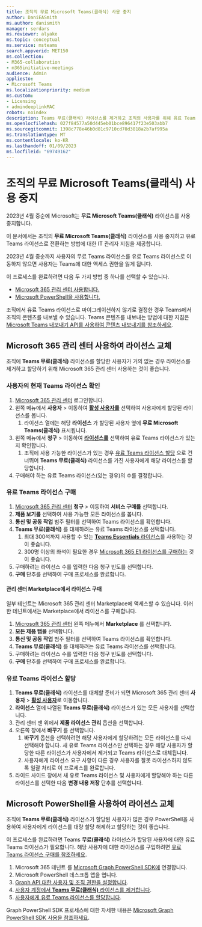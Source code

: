 ```yaml
---
title: 조직의 무료 Microsoft Teams(클래식) 사용 중지
author: DaniEASmith
ms.author: danismith
manager: serdars
ms.reviewer: alyake
ms.topic: conceptual
ms.service: msteams
search.appverid: MET150
ms.collection:
- M365-collaboration
- m365initiative-meetings
audience: Admin
appliesto:
- Microsoft Teams
ms.localizationpriority: medium
ms.custom:
- Licensing
- admindeeplinkMAC
robots: noindex
description: Teams 무료(클래식) 라이선스를 제거하고 조직의 사용자를 위해 유료 Teams 라이선스를 할당하는 방법을 알아봅니다.
ms.openlocfilehash: 027f84577a50d445eb01bce896417f23e503abb7
ms.sourcegitcommit: 1398c778e46b0d81c9710cd70d3818a2b7af995a
ms.translationtype: MT
ms.contentlocale: ko-KR
ms.lasthandoff: 01/09/2023
ms.locfileid: "69749162"
---
```

# <a name="retire-microsoft-teams-free-classic-for-your-organization"></a>조직의 무료 Microsoft Teams(클래식) 사용 중지

2023년 4월 중순에 Microsoft는 **무료 Microsoft Teams(클래식)** 라이선스를 사용 중지합니다.

이 문서에서는 조직의 **무료 Microsoft Teams(클래식)** 라이선스를 사용 중지하고 유료 Teams 라이선스로 전환하는 방법에 대한 IT 관리자 지침을 제공합니다.

2023년 4월 중순까지 사용자의 무료 Teams 라이선스를 유료 Teams 라이선스로 이동하지 않으면 사용자는 Teams에 대한 액세스 권한을 잃게 됩니다.

이 프로세스를 완료하려면 다음 두 가지 방법 중 하나를 선택할 수 있습니다.

- [Microsoft 365 관리 센터 사용합니다.](#use-microsoft-365-admin-center-to-replace-licenses)
- [Microsoft PowerShell을 사용합니다.](#use-microsoft-powershell-to-replace-licenses)

조직에서 유료 Teams 라이선스로 마이그레이션하지 않기로 결정한 경우 Teams에서 조직의 콘텐츠를 내보낼 수 있습니다. Teams 콘텐츠를 내보내는 방법에 대한 지침은 [Microsoft Teams 내보내기 API를 사용하여 콘텐츠 내보내기를 참조하세요](/microsoftteams/export-teams-content).

## <a name="use-microsoft-365-admin-center-to-replace-licenses"></a>Microsoft 365 관리 센터 사용하여 라이선스 교체

조직에 **Teams 무료(클래식)** 라이선스를 할당한 사용자가 거의 없는 경우 라이선스를 제거하고 할당하기 위해 Microsoft 365 관리 센터 사용하는 것이 좋습니다.

### <a name="check-users-current-teams-licensing"></a>사용자의 현재 Teams 라이선스 확인

1. [Microsoft 365 관리 센터](https://go.microsoft.com/fwlink/p/?linkid=2024339) 로그인합니다.
1. 왼쪽 메뉴에서 **사용자** > 이동하여 [**활성 사용자를**](https://go.microsoft.com/fwlink/p/?linkid=834822) 선택하여 사용자에게 할당된 라이선스를 봅니다.
    1. 라이선스 열에는 해당 **라이선스** 가 할당된 사용자 옆에 **무료 Microsoft Teams(클래식)** 표시됩니다.
1. 왼쪽 메뉴에서 **청구** > 이동하여 [**라이선스를**](https://go.microsoft.com/fwlink/p/?linkid=842264) 선택하여 유료 Teams 라이선스가 있는지 확인합니다.
    1. 조직에 사용 가능한 라이선스가 있는 경우 [유료 Teams 라이선스 할당](#assign-paid-teams-licenses) 으로 건너뛰어 **Teams 무료(클래식)** 라이선스를 가진 사용자에게 해당 라이선스를 할당합니다.
1. 구매해야 하는 유료 Teams 라이선스(있는 경우)의 수를 결정합니다.

### <a name="purchase-paid-teams-licenses"></a>유료 Teams 라이선스 구매

1. [Microsoft 365 관리 센터](https://go.microsoft.com/fwlink/p/?linkid=2024339) **청구** > 이동하여 **서비스 구매를** 선택합니다.
1. **제품 보기를** 선택하여 사용 가능한 모든 라이선스를 봅니다.
1. **통신 및 공동 작업** 범주 필터를 선택하여 Teams 라이선스를 확인합니다.
1. **Teams 무료(클래식)** 를 대체하려는 유료 Teams 라이선스를 선택합니다.
    1. 최대 300석까지 사용할 수 있는 [**Teams Essentials** 라이선스](https://admin.microsoft.com/adminportal/home#/catalog/offer-details/microsoft-teams-essentials-aad-identity-/2D7C59AC-F814-43E0-8E8E-E4EA91A09CAF)를 사용하는 것이 좋습니다.
    1. 300명 이상의 좌석이 필요한 경우 [Microsoft 365 E1 라이선스를 구매하는](https://admin.microsoft.com/Adminportal/Home#/catalog/offer-details/office-365-e1/CF4A479A-2119-4EF2-83D1-37CF8460EADA) 것이 좋습니다.
1. 구매하려는 라이선스 수를 입력한 다음 청구 빈도를 선택합니다.
1. **구매** 단추를 선택하여 구매 프로세스를 완료합니다.

#### <a name="purchase-licenses-in-the-admin-center-marketplace"></a>관리 센터 Marketplace에서 라이선스 구매

일부 테넌트는 Microsoft 365 관리 센터 Marketplace에 액세스할 수 있습니다. 이러한 테넌트에서는 Marketplace에서 라이선스를 구매합니다.

1. [Microsoft 365 관리 센터](https://go.microsoft.com/fwlink/p/?linkid=2024339) 왼쪽 메뉴에서 **Marketplace** 를 선택합니다.
1. **모든 제품 탭을** 선택합니다.
1. **통신 및 공동 작업** 범주 필터를 선택하여 Teams 라이선스를 확인합니다.
1. **Teams 무료(클래식)** 를 대체하려는 유료 Teams 라이선스를 선택합니다.
1. 구매하려는 라이선스 수를 입력한 다음 청구 빈도를 선택합니다.
1. **구매** 단추를 선택하여 구매 프로세스를 완료합니다.

### <a name="assign-paid-teams-licenses"></a>유료 Teams 라이선스 할당

1. **Teams 무료(클래식)** 라이선스를 대체할 준비가 되면 Microsoft 365 관리 센터 **사용자** > [**활성 사용자**](https://admin.microsoft.com/adminportal/home#/users)로 이동합니다.
1. **라이선스** 열에 나열된 **Teams 무료(클래식)** 라이선스가 있는 모든 사용자를 선택합니다.
1. 관리 센터 맨 위에서 **제품 라이선스 관리** 옵션을 선택합니다.
1. 오른쪽 창에서 **바꾸기** 를 선택합니다.
    1. **바꾸기** 옵션을 선택하려면 해당 사용자에게 할당하려는 모든 라이선스를 다시 선택해야 합니다. 새 유료 Teams 라이선스만 선택하는 경우 해당 사용자가 할당한 다른 라이선스가 사용자에서 제거되고 Teams 라이선스로 대체됩니다.
    1. 사용자에게 라이선스 요구 사항이 다른 경우 사용자를 잘못 라이선스하지 않도록 일괄 처리로 이 프로세스를 완료합니다.
1. 라이드 사이드 창에서 새 유료 Teams 라이선스 및 사용자에게 할당해야 하는 다른 라이선스를 선택한 다음 **변경 내용 저장** 단추를 선택합니다.

## <a name="use-microsoft-powershell-to-replace-licenses"></a>Microsoft PowerShell을 사용하여 라이선스 교체

조직에 **Teams 무료(클래식)** 라이선스가 할당된 사용자가 많은 경우 PowerShell을 사용하여 사용자에게 라이선스를 대량 할당 해제하고 할당하는 것이 좋습니다.

이 프로세스를 완료하려면 Teams **무료(클래식)** 라이선스가 할당된 사용자에 대한 유료 Teams 라이선스가 필요합니다. 해당 사용자에 대한 라이선스를 구입하려면 [유료 Teams 라이선스 구매를 참조하세요](#purchase-paid-teams-licenses).

1. Microsoft 365 테넌트 를 [Microsoft Graph PowerShell SDK에](/powershell/microsoftgraph/get-started) 연결합니다.
1. Microsoft PowerShell 데스크톱 앱을 엽니다.
1. [Graph API 대한 사용자 및 조직 권한을 설정합니다](/microsoft-365/enterprise/remove-licenses-from-user-accounts-with-microsoft-365-powershell#use-the-microsoft-graph-powershell-sdk).
1. [사용자 계정에서 **Teams 무료(클래식)** 라이선스를 제거합니다](/microsoft-365/enterprise/remove-licenses-from-user-accounts-with-microsoft-365-powershell#removing-licenses-from-user-accounts).
1. [사용자에게 유료 Teams 라이선스를 할당합니다](/microsoft-365/enterprise/assign-licenses-to-user-accounts-with-microsoft-365-powershell#assigning-licenses-to-user-accounts).

Graph PowerShell SDK 프로세스에 대한 자세한 내용은 [Microsoft Graph PowerShell SDK 사용을 참조하세요](/microsoft-365/enterprise/view-licenses-and-services-with-microsoft-365-powershell).
